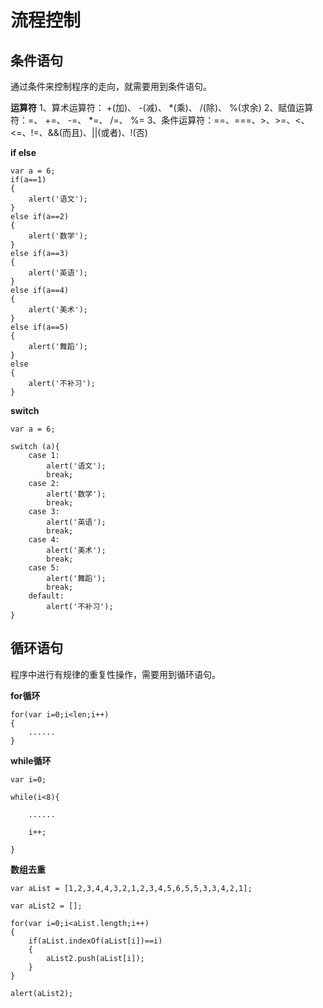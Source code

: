 # 流程控制

## 条件语句

通过条件来控制程序的走向，就需要用到条件语句。

**运算符**
1、算术运算符： +(加)、 -(减)、 *(乘)、 /(除)、 %(求余)
2、赋值运算符：=、 +=、 -=、 *=、 /=、 %=
3、条件运算符：==、===、>、>=、<、<=、!=、&&(而且)、||(或者)、!(否)

**if else**

```
var a = 6;
if(a==1)
{
    alert('语文');
}
else if(a==2)
{
    alert('数学');
}
else if(a==3)
{
    alert('英语');
}
else if(a==4)
{
    alert('美术');
}
else if(a==5)
{
    alert('舞蹈');
}
else
{
    alert('不补习');
}
```

**switch**

```
var a = 6;

switch (a){
    case 1:
        alert('语文');
        break;
    case 2:
        alert('数学');
        break;
    case 3:
        alert('英语');
        break;
    case 4:
        alert('美术');
        break;
    case 5:
        alert('舞蹈');
        break;
    default:
        alert('不补习');
}
```



## 循环语句

程序中进行有规律的重复性操作，需要用到循环语句。

**for循环**

```
for(var i=0;i<len;i++)
{
    ......
}
```

**while循环**

```
var i=0;

while(i<8){

    ......

    i++;

}
```

**数组去重**

```
var aList = [1,2,3,4,4,3,2,1,2,3,4,5,6,5,5,3,3,4,2,1];

var aList2 = [];

for(var i=0;i<aList.length;i++)
{
    if(aList.indexOf(aList[i])==i)
    {
        aList2.push(aList[i]);
    }
}

alert(aList2);
```

## 

